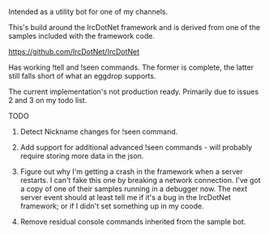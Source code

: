 
Intended as a utility bot for one of my channels.

This's build around the IrcDotNet framework and is derived from one of the samples included with the framework code.

https://github.com/IrcDotNet/IrcDotNet

Has working !tell and !seen commands.  The former is complete, the latter still falls short of what an eggdrop supports.

The current implementation's not production ready.  Primarily due to issues 2 and 3 on my todo list.

TODO

1) Detect Nickname changes for !seen command.

2) Add support for additional advanced !seen commands - will probably require storing more data in the json.

3) Figure out why I'm getting a crash in the framework when a server restarts.  I can't fake this one by breaking 
a network connection.  I've got a copy of one of their samples running in a debugger now.  The next server event should
at least tell me if it's a bug in the IrcDotNet framework; or if I didn't set something up in my coode.

4) Remove residual console commands inherited from the sample bot.
